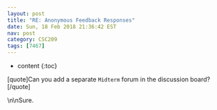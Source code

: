 ```yaml
---
layout: post
title: "RE: Anonymous Feedback Responses"
date: Sun, 18 Feb 2018 21:36:42 EST
nav: post
category: CSC209
tags: [7467]
---
```


* content
{:toc}

[quote]Can you add a separate `Midterm` forum in the discussion board?[/quote]
<!-- more -->
<p>\n\nSure.</p>
